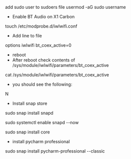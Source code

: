 add sudo user to sudoers file
usermod -aG sudo username
* Enable BT Audio on X1 Carbon

touch /etc/modprobe.d/iwlwifi.conf

* Add line to file

options iwlwifi bt_coex_active=0

* reboot
* After reboot check contents of /sys/module/iwlwifi/parameters/bt_coex_active

cat /sys/module/iwlwifi/parameters/bt_coex_active
* you should see the following:
  
N

* Install snap store

sudo snap install snapd

sudo systemctl enable snapd --now

sudo snap install core

* install pycharm professional

sudo snap install pycharm-professional --classic
